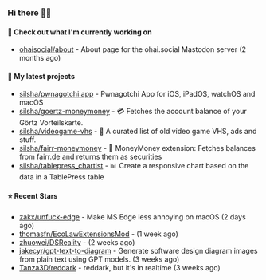 ### Hi there 🦊👋

#### 👷 Check out what I'm currently working on

- [ohaisocial/about](https://github.com/ohaisocial/about) - About page for the ohai.social Mastodon server (2 months ago)

#### 🌱 My latest projects

- [silsha/pwnagotchi.app](https://github.com/silsha/pwnagotchi.app) - Pwnagotchi App for iOS, iPadOS, watchOS and macOS
- [silsha/goertz-moneymoney](https://github.com/silsha/goertz-moneymoney) - 💳 Fetches the account balance of your Görtz Vorteilskarte.
- [silsha/videogame-vhs](https://github.com/silsha/videogame-vhs) - 👾 A curated list of old video game VHS, ads and stuff.
- [silsha/fairr-moneymoney](https://github.com/silsha/fairr-moneymoney) - 💸 MoneyMoney extension: Fetches balances from fairr.de and returns them as securities
- [silsha/tablepress_chartist](https://github.com/silsha/tablepress_chartist) - 📊 Create a responsive chart based on the data in a TablePress table

#### ⭐ Recent Stars

- [zakx/unfuck-edge](https://github.com/zakx/unfuck-edge) - Make MS Edge less annoying on macOS (2 days ago)
- [thomasfn/EcoLawExtensionsMod](https://github.com/thomasfn/EcoLawExtensionsMod) -  (1 week ago)
- [zhuowei/DSReality](https://github.com/zhuowei/DSReality) -  (2 weeks ago)
- [jakecyr/gpt-text-to-diagram](https://github.com/jakecyr/gpt-text-to-diagram) - Generate software design diagram images from plain text using GPT models. (3 weeks ago)
- [Tanza3D/reddark](https://github.com/Tanza3D/reddark) - reddark, but it&#39;s in realtime (3 weeks ago)
